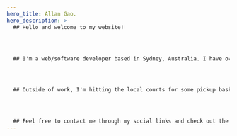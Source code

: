 ```yaml
---
hero_title: Allan Gao.
hero_description: >-
  ## Hello and welcome to my website!




  ## I'm a web/software developer based in Sydney, Australia. I have over two years experience in the design and development of websites and applications, using technologies such as React. 




  ## Outside of work, I'm hitting the local courts for some pickup basketball or scouring the latest blockchain marketplaces.




  ## Feel free to contact me through my social links and check out the projects that I've worked on.
---
```


